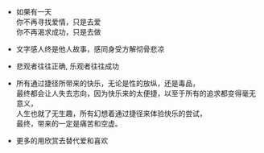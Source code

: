 - 如果有一天   
你不再寻找爱情，只是去爱   
你不再渴求成功，只是去做   

- 文字感人终是他人故事，感同身受方解彻骨悲凉

- 悲观者往往正确, 乐观者往往成功

- 所有通过捷径所带来的快乐，无论是性的放纵，还是毒品，   
  最终都会让人失去志向，因为快乐来的太便捷，以至于所有的追求都变得毫无意义，   
  人生也就了无生趣，所有幻想着通过捷径来体验快乐的尝试，   
  最终，带来的一定是痛苦和空虚。

- 更多的用欣赏去替代爱和喜欢